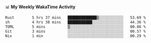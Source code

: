 <!--
**stamp711/stamp711** is a ✨ _special_ ✨ repository because its `README.md` (this file) appears on your GitHub profile.

Here are some ideas to get you started:

- 🔭 I’m currently working on ...
- 🌱 I’m currently learning ...
- 👯 I’m looking to collaborate on ...
- 🤔 I’m looking for help with ...
- 💬 Ask me about ...
- 📫 How to reach me: ...
- 😄 Pronouns: ...
- ⚡ Fun fact: ...
-->

📊 **My Weekly WakaTime Activity**

<!--START_SECTION:waka-->

```txt
Rust        5 hrs 37 mins   █████████████▒░░░░░░░░░░░   53.69 %
sh          4 hrs 38 mins   ███████████░░░░░░░░░░░░░░   44.36 %
TOML        5 mins          ▒░░░░░░░░░░░░░░░░░░░░░░░░   00.86 %
Git         3 mins          ░░░░░░░░░░░░░░░░░░░░░░░░░   00.57 %
Nix         1 min           ░░░░░░░░░░░░░░░░░░░░░░░░░   00.29 %
```

<!--END_SECTION:waka-->
